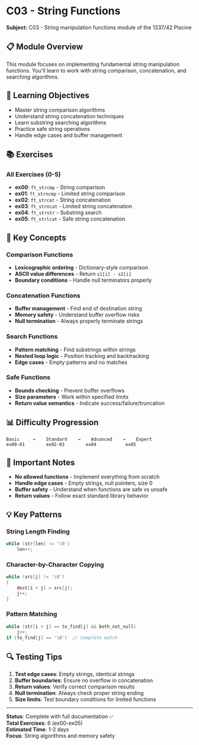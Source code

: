 # C03 - String Functions

**Subject:** C03 - String manipulation functions module of the 1337/42 Piscine

## 📋 Module Overview

This module focuses on implementing fundamental string manipulation functions. You'll learn to work with string comparison, concatenation, and searching algorithms.

## 🎯 Learning Objectives

- Master string comparison algorithms
- Understand string concatenation techniques
- Learn substring searching algorithms
- Practice safe string operations
- Handle edge cases and buffer management

## 📚 Exercises

### **All Exercises (0-5)**
- **ex00**: `ft_strcmp` - String comparison
- **ex01**: `ft_strncmp` - Limited string comparison
- **ex02**: `ft_strcat` - String concatenation
- **ex03**: `ft_strncat` - Limited string concatenation
- **ex04**: `ft_strstr` - Substring search
- **ex05**: `ft_strlcat` - Safe string concatenation

## 🔧 Key Concepts

### **Comparison Functions**
- **Lexicographic ordering** - Dictionary-style comparison
- **ASCII value differences** - Return `s1[i] - s2[i]`
- **Boundary conditions** - Handle null terminators properly

### **Concatenation Functions**
- **Buffer management** - Find end of destination string
- **Memory safety** - Understand buffer overflow risks
- **Null termination** - Always properly terminate strings

### **Search Functions**
- **Pattern matching** - Find substrings within strings
- **Nested loop logic** - Position tracking and backtracking
- **Edge cases** - Empty patterns and no matches

### **Safe Functions**
- **Bounds checking** - Prevent buffer overflows
- **Size parameters** - Work within specified limits
- **Return value semantics** - Indicate success/failure/truncation

## 📊 Difficulty Progression

```
Basic     →    Standard    →    Advanced    →    Expert
ex00-01        ex02-03        ex04           ex05
```

## 🚨 Important Notes

- **No allowed functions** - Implement everything from scratch
- **Handle edge cases** - Empty strings, null pointers, size 0
- **Buffer safety** - Understand when functions are safe vs unsafe
- **Return values** - Follow exact standard library behavior

## 💡 Key Patterns

### **String Length Finding**
```c
while (str[len] != '\0')
    len++;
```

### **Character-by-Character Copying**
```c
while (src[j] != '\0')
{
    dest[i + j] = src[j];
    j++;
}
```

### **Pattern Matching**
```c
while (str[i + j] == to_find[j] && both_not_null)
    j++;
if (to_find[j] == '\0')  // Complete match
```

## 🔍 Testing Tips

1. **Test edge cases**: Empty strings, identical strings
2. **Buffer boundaries**: Ensure no overflow in concatenation
3. **Return values**: Verify correct comparison results
4. **Null termination**: Always check proper string ending
5. **Size limits**: Test boundary conditions for limited functions

---

**Status**: Complete with full documentation ✅  
**Total Exercises**: 6 (ex00-ex05)  
**Estimated Time**: 1-2 days  
**Focus**: String algorithms and memory safety
